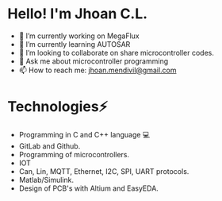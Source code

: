 # Hello! I'm Jhoan C.L.

- 🔭 I’m currently working on MegaFlux
- 🌱 I’m currently learning AUTOSAR
- 👯 I’m looking to collaborate on share microcontroller codes.
- 💬 Ask me about microcontroller programming
- 📫 How to reach me: jhoan.mendivil@gmail.com

# Technologies⚡
- Programming in C and C++ language 💻
- GitLab and Github.
- Programming of microcontrollers.
- IOT
- Can, Lin, MQTT, Ethernet, I2C, SPI, UART protocols.
- Matlab/Simulink.
- Design of PCB's with Altium and EasyEDA.
